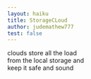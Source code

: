 ```yaml
---
layout: haiku
title: StorageCLoud
author: judemathew777
test: false
---
```


clouds store all the load<br> 
from the local storage and <br>
keep it safe and sound<br>

